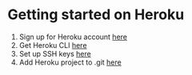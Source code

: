 # Getting started on Heroku

1. Sign up for Heroku account [here](heroku.com)
2. Get Heroku CLI [here](https://devcenter.heroku.com/articles/heroku-command)
3. Set up SSH keys [here](https://devcenter.heroku.com/articles/keys)
4. Add Heroku project to .git [here](http://stackoverflow.com/questions/5129598/how-to-link-a-folder-with-an-existing-heroku-app)
